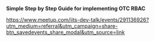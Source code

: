 
**Simple Step by Step Guide for implementing OTC RBAC**

https://www.meetup.com/iits-dev-talk/events/291136926?utm_medium=referral&utm_campaign=share-btn_savedevents_share_modal&utm_source=link
